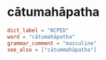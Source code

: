 # cātumahāpatha

``` toml
dict_label = "NCPED"
word = "cātumahāpatha"
grammar_comment = "masculine"
see_also = ["cātummahāpatha"]
```

